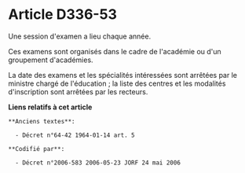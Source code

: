# Article D336-53

Une session d'examen a lieu chaque année.

Ces examens sont organisés dans le cadre de l'académie ou d'un groupement d'académies.

La date des examens et les spécialités intéressées sont arrêtées par le ministre chargé de l'éducation ; la liste des centres
et les modalités d'inscription sont arrêtées par les recteurs.

**Liens relatifs à cet article**

	**Anciens textes**:

	  - Décret n°64-42 1964-01-14 art. 5

	**Codifié par**:

	  - Décret n°2006-583 2006-05-23 JORF 24 mai 2006
